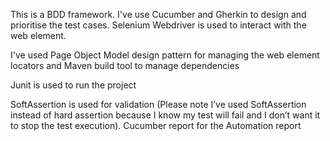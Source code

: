 This is a BDD framework. I've use Cucumber and Gherkin to design and prioritise the test cases. Selenium Webdriver is used to interact with the web element.

I've used Page Object Model design pattern for managing the web element locators and Maven build tool to manage dependencies

Junit is used to run the project

SoftAssertion is used for validation (Please note I’ve used SoftAssertion instead of hard assertion because I know my test will fail and I don’t want it to stop the test execution). 
Cucumber report for the Automation report
